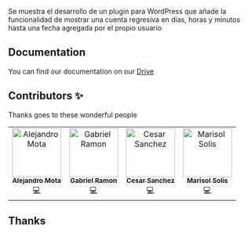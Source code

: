 Se muestra el desarrollo de un plugin para WordPress que añade 
la funcionalidad de mostrar una cuenta regresiva en días, horas y minutos
hasta una fecha agregada por el propio usuario 
 
## Documentation
You can find our documentation on our [Drive](https://drive.google.com/drive/u/2/folders/1cUdb39DSAFEZmSnMARXeDhJWAdFjkjZV)

## Contributors ✨

Thanks goes to these wonderful people

<!-- ALL-CONTRIBUTORS-LIST:START - Do not remove or modify this section -->
<!-- prettier-ignore-start -->
<!-- markdownlint-disable -->
<table>
  <tr>
    <td align="center"><a href="https://github.com/alejandromotadev"><img src="https://avatars.githubusercontent.com/u/107156668?s=400&u=5f5b53ba1b2817ea15dab8a98c71d8114c5e5382&v=4" width="100px;" alt="Alejandro Mota"/><br /><sub><b>Alejandro Mota</b></sub></a><br /><a>💻</a></td>
    <td align="center"><a href="https://github.com/Gabriel-Ramon"><img src="https://avatars.githubusercontent.com/u/103237220?v=4" width="100px;" alt="Gabriel Ramon"/><br /><sub><b>Gabriel Ramon</b></sub></a><br /><a>💻</a></td>
        <td align="center"><a href="https://github.com/Gabriel-Ramon"><img src="https://avatars.githubusercontent.com/u/103237220?v=4" width="100px;" alt="Cesar Sanchez"/><br /><sub><b>Cesar Sanchez</b></sub></a><br /><a>💻</a></td>
            <td align="center"><a href="https://github.com/Gabriel-Ramon"><img src="https://avatars.githubusercontent.com/u/103237220?v=4" width="100px;" alt="Marisol Solis"/><br /><sub><b>Marisol Solis</b></sub></a><br /><a>💻</a></td>
  </tr>
</table>

<!-- markdownlint-enable -->
<!-- prettier-ignore-end -->
<!-- ALL-CONTRIBUTORS-LIST:END -->

## Thanks

